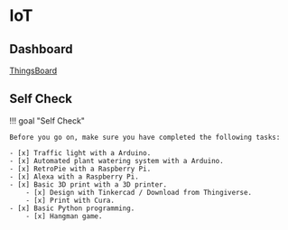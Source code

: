 # IoT

## Dashboard

[ThingsBoard](https://thingsboard.io/)

## Self Check

!!! goal "Self Check"

    Before you go on, make sure you have completed the following tasks:

    - [x] Traffic light with a Arduino.
    - [x] Automated plant watering system with a Arduino.
    - [x] RetroPie with a Raspberry Pi.
    - [x] Alexa with a Raspberry Pi.
    - [x] Basic 3D print with a 3D printer.
        - [x] Design with Tinkercad / Download from Thingiverse.
        - [x] Print with Cura.
    - [x] Basic Python programming.
        - [x] Hangman game.
